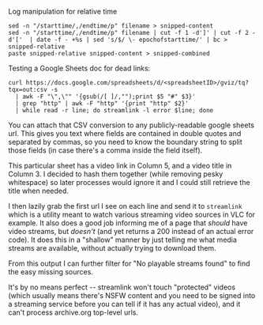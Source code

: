 Log manipulation for relative time
```
sed -n "/starttime/,/endtime/p" filename > snipped-content 
sed -n "/starttime/,/endtime/p" filename | cut -f 1 -d']' | cut -f 2 -d'['  | date -f - +%s | sed 's/$/ \- epochofstarttime/' | bc > snipped-relative
paste snipped-relative snipped-content > snipped-combined
```


Testing a Google Sheets doc for dead links:
```
curl https://docs.google.com/spreadsheets/d/<spreadsheetID>/gviz/tq?tqx=out:csv -s 
  | awk -F "\",\"" '{gsub(/[ ]/,"");print $5 "#" $3}' 
  | grep "http" | awk -F "http" '{print "http" $2}' 
  | while read -r line; do streamlink -l error $line; done
```
You can attach that CSV conversion to any publicly-readable google sheets url.  This gives you text where fields are contained in double quotes and separated by commas, so you need to know the boundary string to split those fields (in case there's a comma inside the field itself).

This particular sheet has a video link in Column 5, and a video title in Column 3.  I decided to hash them together (while removing pesky whitespace) so later processes would ignore it and I could still retrieve the title when needed.

I then lazily grab the first url I see on each line and send it to `streamlink` which is a utility meant to watch various streaming video sources in VLC for example.  It also does a good job informing me of a page that _should_ have video streams, but _doesn't_ (and yet returns a 200 instead of an actual error code).  It does this in a "shallow" manner by just telling me what media streams are available, without actually trying to download them.

From this output I can further filter for "No playable streams found" to find the easy missing sources.

It's by no means perfect -- streamlink won't touch "protected" videos (which usually means there's NSFW content and you need to be signed into a streaming service before you can tell if it has any actual video), and it can't process archive.org top-level urls.
